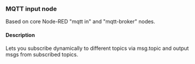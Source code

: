 ### MQTT input node 
Based on core Node-RED "mqtt in" and "mqtt-broker" nodes.

#### Description
Lets you subscribe dynamically to different topics via msg.topic and output msgs from subscribed topics.